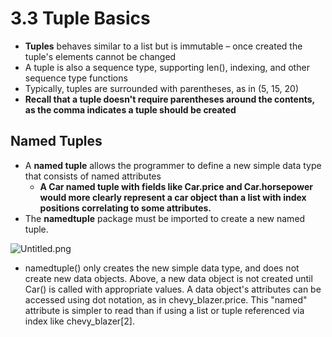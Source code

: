 # 3.3 Tuple Basics

- **Tuples** behaves similar to a list but is immutable – once created the tuple's elements cannot be changed
- A tuple is also a sequence type, supporting len(), indexing, and other sequence type functions
- Typically, tuples are surrounded with parentheses, as in (5, 15, 20)
- **Recall that a tuple doesn't require parentheses around the contents, as the comma indicates a tuple should be created**

## Named Tuples

- A **named tuple** allows the programmer to define a new simple data type that consists of named attributes
    - **A Car named tuple with fields like Car.price and Car.horsepower would more clearly represent a car object than a list with index positions correlating to some attributes.**
- The **namedtuple** package must be imported to create a new named tuple.

![Untitled.png](3.3.png)

- namedtuple() only creates the new simple data type, and does not create new data objects. Above, a new data object is not created until Car() is called with appropriate values. A data object's attributes can be accessed using dot notation, as in chevy_blazer.price. This "named" attribute is simpler to read than if using a list or tuple referenced via index like chevy_blazer[2].